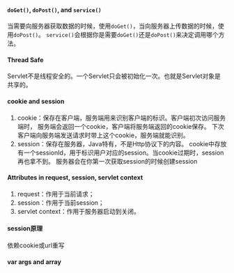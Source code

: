 #### ```doGet()```, ```doPost()```, and ```service()```  
当需要向服务器获取数据的时候，使用```doGet()```，当向服务器上传数据的时候，使用```doPost()```。
```service()```会根据你是需要```doGet()```还是```doPost()```来决定调用哪个方法。

#### Thread Safe
Servlet不是线程安全的。一个Servlet只会被初始化一次。也就是Servlet对象是共享的。

#### cookie and session
1. cookie：保存在客户端，服务端用来识别客户端的标识。客户端初次访问服务端时，
服务端会返回一个cookie，客户端将服务端返回的cookie保存。
下次客户端向服务端发送请求时带上这个cookie，服务端就能识别。
2. session：保存在服务器，Java特有，不是Http协议下的内容。
cookie中存放有一个sessionId，用于标识用户对应的session。当cookie过期时，session再也拿不到。
服务器会在你第一次获取session的时候创建session

#### Attributes in request, session, servlet context
1. request：作用于当前请求；
2. session：作用于当前session；
3. servlet context：作用于服务器启动到关闭。

#### session原理
依赖cookie或url重写

#### var args and array